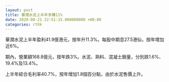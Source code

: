 ```yaml
---
layout: post
title: 華潤水泥上半年多賺11%
date: 2020-08-21 22:51:15.000000000 +08:00
categories: rthk
---
```


華潤水泥上半年盈利41.9億港元，按年升11.3%。每股中期息27.5港仙，按年增加近6%。

期內，營業額168.8億元，按年跌3%。水泥、熟料、混凝土銷量，分別跌1.6%、19.4%及13.4%。

上半年綜合毛利率40.7%，按年增加1.8個百分點，由於水泥售價上升。
